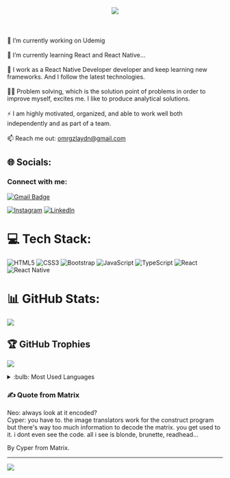 <h1 align="center">
    <img src="https://readme-typing-svg.herokuapp.com/?font=Righteous&size=35&center=true&vCenter=true&width=500&height=70&duration=4000&lines=Hi+Welcome+!+👋;+I'm+Ömer..+;+I'm+Front-End+;+React+React-Native+;+Developer.;" />
</h1>

<br><br>🔭 I’m currently working on Udemig<br><br>🌱 I’m currently learning React and React Native...<br><br>🧳 I work as a React Native Developer developer and keep learning new frameworks. And I follow the latest technologies.<br><br>👨‍💻 Problem solving, which is the solution point of problems in order to improve myself, excites me. I like to produce analytical solutions.<br><br>⚡ I am highly motivated, organized, and able to work well both independently and as part of a team.<br><br>📫 Reach me out: omrgzlaydn@gmail.com


## 🌐 Socials:
<h3 align="left">Connect with me:</h3>
<p align="left">
 
[![Gmail Badge](https://img.shields.io/badge/Gmail-d14836?style=flat-square&logo=Gmail&logoColor=white&link=mailto:omrgzlaydn@gmail.com)](mailto:omrgzlaydn@gmail.com)

[![Instagram](https://img.shields.io/badge/Instagram-%23E4405F.svg?logo=Instagram&logoColor=white)](https://instagram.com/omergzlaydn) [![LinkedIn](https://img.shields.io/badge/LinkedIn-%230077B5.svg?logo=linkedin&logoColor=white)](https://linkedin.com/in/omergzlaydn/)  

# 💻 Tech Stack:
![HTML5](https://img.shields.io/badge/html5-%23E34F26.svg?style=for-the-badge&logo=html5&logoColor=white) ![CSS3](https://img.shields.io/badge/css3-%231572B6.svg?style=for-the-badge&logo=css3&logoColor=white) ![Bootstrap](https://img.shields.io/badge/bootstrap-%23563D7C.svg?style=for-the-badge&logo=bootstrap&logoColor=white)  ![JavaScript](https://img.shields.io/badge/javascript-%23323330.svg?style=for-the-badge&logo=javascript&logoColor=%23F7DF1E) ![TypeScript](https://img.shields.io/badge/typescript-%23007ACC.svg?style=for-the-badge&logo=typescript&logoColor=white) ![React](https://img.shields.io/badge/react-%2320232a.svg?style=for-the-badge&logo=react&logoColor=%2361DAFB) ![React Native](https://img.shields.io/badge/react_native-%2320232a.svg?style=for-the-badge&logo=react&logoColor=%2361DAFB) 
# 📊 GitHub Stats:
![](https://github-readme-streak-stats.herokuapp.com/?user=omergzlaydn&theme=dark&hide_border=false)<br/>

## 🏆 GitHub Trophies
![](https://github-profile-trophy.vercel.app/?username=omergzlaydn&theme=radical&no-frame=false&no-bg=true&margin-w=4)


<details>
<summary>:bulb: Most Used Languages</summary>
<img src='https://github-readme-stats.vercel.app/api/top-langs/?username=omergzlaydn&layout=compact'>
</details>

### ✍️  Quote from Matrix
Neo: always look at it encoded? <br>
Cyper: you have to. the image translators work for the construct program
but there's way too much information to decode the matrix.
you get used to it. i dont even see the code. all i see is blonde, brunette, readhead... 

By Cyper from Matrix.

---
[![](https://visitcount.itsvg.in/api?id=omergzlaydn&icon=0&color=0)](https://visitcount.itsvg.in)

<!-- Proudly created with GPRM ( https://gprm.itsvg.in ) -->

